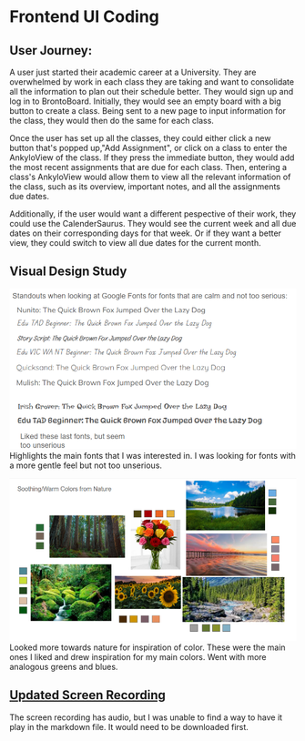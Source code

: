 # Frontend UI Coding

## User Journey:
A user just started their academic career at a University. They are overwhelmed by work in each class they are taking and want to consolidate all the information to plan out their schedule better. They would sign up and log in to BrontoBoard. Initially, they would see an empty board with a big button to create a class. Being sent to a new page to input information for the class, they would then do the same for each class.

Once the user has set up all the classes, they could either click a new button that's popped up,"Add Assignment", or click on a class to enter the AnkyloView of the class. If they press the immediate button, they would add the most recent assignments that are due for each class. Then, entering a class's AnkyloView would allow them to view all the relevant information of the class, such as its overview, important notes, and all the assignments due dates.

Additionally, if the user would want a different pespective of their work, they could use the CalenderSaurus. They would see the current week and all due dates on their corresponding days for that week. Or if they want a better view, they could switch to view all due dates for the current month. 

## Visual Design Study

![typography design study](./assets/Visual_Study_tp.png)
Highlights the main fonts that I was interested in. I was looking for fonts with a more gentle feel but not too unserious.

![color design study](./assets/Visual_Study_clr.png)
Looked more towards nature for inspiration of color. These were the main ones I liked and drew inspiration for my main colors. Went with more analogous greens and blues.

## [Updated Screen Recording](./assets/61040-4b-updated-rec.mp4)  
The screen recording has audio, but I was unable to find a way to have it play in the markdown file. It would need to be downloaded first.
